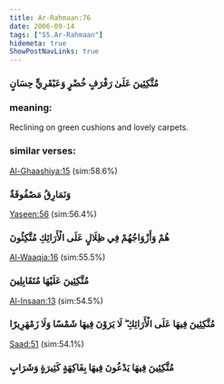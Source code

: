 ```yaml
---
title: Ar-Rahmaan:76
date: 2006-09-14
tags: ["55.Ar-Rahmaan"]
hidemeta: true 
ShowPostNavLinks: true 
---
```

### مُتَّكِئِينَ عَلَىٰ رَفْرَفٍ خُضْرٍ وَعَبْقَرِيٍّ حِسَانٍ
### meaning: 
Reclining on green cushions and lovely carpets.
### similar verses: 

[Al-Ghaashiya:15](/88/15) (sim:58.6%)

### وَنَمَارِقُ مَصْفُوفَةٌ

[Yaseen:56](/36/56) (sim:56.4%)

### هُمْ وَأَزْوَاجُهُمْ فِي ظِلَالٍ عَلَى الْأَرَائِكِ مُتَّكِئُونَ

[Al-Waaqia:16](/56/16) (sim:55.5%)

### مُتَّكِئِينَ عَلَيْهَا مُتَقَابِلِينَ

[Al-Insaan:13](/76/13) (sim:54.5%)

### مُتَّكِئِينَ فِيهَا عَلَى الْأَرَائِكِ ۖ لَا يَرَوْنَ فِيهَا شَمْسًا وَلَا زَمْهَرِيرًا

[Saad:51](/38/51) (sim:54.1%)

### مُتَّكِئِينَ فِيهَا يَدْعُونَ فِيهَا بِفَاكِهَةٍ كَثِيرَةٍ وَشَرَابٍ
